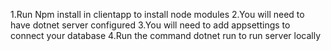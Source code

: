 1.Run Npm install in clientapp to install node modules
 2.You will need to have dotnet server configured
 3.You will need to add appsettings to connect your database
 4.Run the command dotnet run to run server locally
